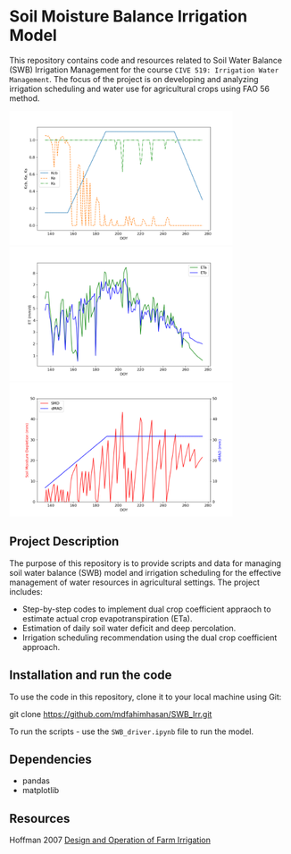 # Soil Moisture Balance Irrigation Model
This repository contains code and resources related to Soil Water Balance (SWB) Irrigation Management for the course `CIVE 519: Irrigation Water Management`. The focus of the project is on developing and analyzing irrigation scheduling and water use for agricultural crops using FAO 56 method.

<img src="figs/all_coefs.png" height="240"/> <img src="figs/ETref_ETa.png" height="240"/> <img src="figs/deficit_vs_dMAD.png" height="240"/>

## Project Description
The purpose of this repository is to provide scripts and data for managing soil water balance (SWB) model and irrigation scheduling for the effective management of water resources in agricultural settings. The project includes:

- Step-by-step codes to implement dual crop coefficient appraoch to estimate actual crop evapotranspiration (ETa).
- Estimation of daily soil water deficit and deep percolation.
- Irrigation scheduling recommendation using the dual crop coefficient approach.

## Installation and run the code
To use the code in this repository, clone it to your local machine using Git:

git clone https://github.com/mdfahimhasan/SWB_Irr.git

To run the scripts - use the `SWB_driver.ipynb` file to run the model.

## Dependencies
- pandas
- matplotlib

## Resources
Hoffman 2007 [Design and Operation of Farm Irrigation](https://books.google.com/books/about/Design_and_Operation_of_Farm_Irrigation.html?id=ldg2PQAACAAJ)

